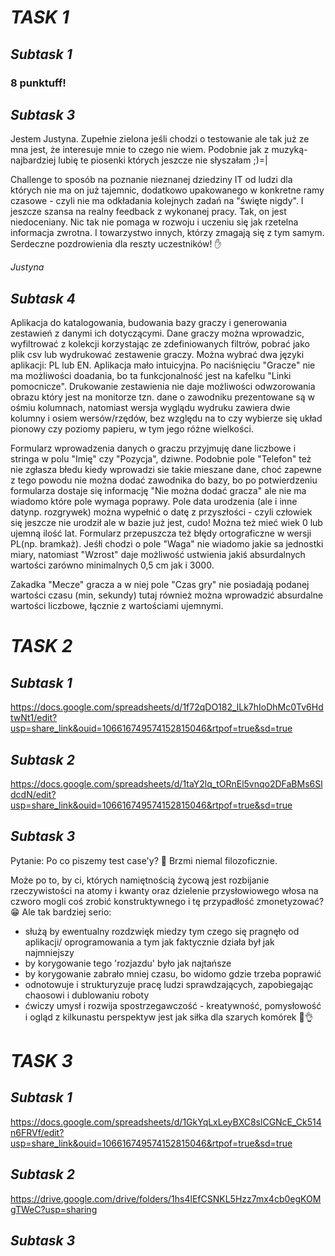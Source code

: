 # _TASK 1_


## _Subtask 1_

### 8 punktuff!


## _Subtask 3_

Jestem Justyna. Zupełnie zielona jeśli chodzi o testowanie ale tak już ze mna jest, że interesuje mnie to czego nie wiem. Podobnie jak z muzyką-najbardziej lubię te piosenki których jeszcze nie słyszałam ;)=|

Challenge to sposób na poznanie nieznanej dziedziny IT od ludzi dla których nie ma on już tajemnic, dodatkowo upakowanego w konkretne ramy czasowe - czyli nie ma odkładania kolejnych zadań na "święte nigdy". I jeszcze szansa na realny feedback z wykonanej pracy. Tak, on jest niedoceniany. Nic tak nie pomaga w rozwoju i uczeniu się jak rzetelna informacja zwrotna. I towarzystwo innych, którzy zmagają się z tym samym. Serdeczne pozdrowienia dla reszty uczestników! ✋

*Justyna*

## _Subtask 4_

Aplikacja do katalogowania, budowania bazy graczy i generowania zestawień z danymi ich dotyczącymi. Dane graczy można wprowadzic, wyfiltrować z kolekcji korzystając ze zdefiniowanych filtrów, pobrać jako plik csv lub wydrukować zestawenie graczy. Można wybrać dwa języki aplikacji: PL lub EN. Aplikacja mało intuicyjna. Po naciśnięciu "Gracze" nie ma możliwości doadania, bo ta funkcjonalność jest na kafelku "Linki pomocnicze".
Drukowanie zestawienia nie daje możliwości odwzorowania obrazu który jest na monitorze tzn. dane o zawodniku prezentowane są w ośmiu kolumnach, natomiast wersja wyglądu wydruku zawiera dwie kolumny i osiem wersów/rzędów, bez względu na to czy wybierze się układ pionowy czy poziomy papieru, w tym jego różne wielkości.

Formularz wprowadzenia danych o graczu przyjmuję dane liczbowe i stringa w polu "Imię" czy "Pozycja", dziwne. Podobnie pole "Telefon" też nie zgłasza błedu kiedy wprowadzi sie takie mieszane dane, choć zapewne z tego powodu nie można dodać zawodnika do bazy, bo po potwierdzeniu formularza dostaje się informację "Nie można dodać gracza" ale nie ma wiadomo które pole wymaga poprawy. Pole data urodzenia (ale i inne datynp. rozgrywek) można wypełnić o datę z przyszłości - czyli  człowiek się jeszcze nie urodził ale w bazie już jest, cudo! Można też mieć wiek 0 lub ujemną ilość lat. 
Formularz przepuszcza też błędy ortograficzne w wersji PL(np. bramkaż). Jeśłi chodzi o pole "Waga" nie wiadomo jakie sa jednostki miary, natomiast "Wzrost" daje możliwość ustwienia jakiś absurdalnych wartości zarówno minimalnych  0,5 cm jak i 3000.

Zakadka "Mecze" gracza a w niej pole "Czas gry" nie posiadają podanej wartości czasu (min, sekundy) tutaj również można wprowadzić absurdalne wartości liczbowe, łącznie z wartościami ujemnymi.


# _TASK 2_

## _Subtask 1_
https://docs.google.com/spreadsheets/d/1f72qDO182_lLk7hIoDhMc0Tv6HdtwNt1/edit?usp=share_link&ouid=106616749574152815046&rtpof=true&sd=true

## _Subtask 2_
https://docs.google.com/spreadsheets/d/1taY2lq_tORnEl5vnqo2DFaBMs6SldcdN/edit?usp=share_link&ouid=106616749574152815046&rtpof=true&sd=true

## _Subtask 3_
Pytanie: Po co piszemy test case'y? 🤔
Brzmi niemal filozoficznie.

Może po to, by ci, których namiętnością życową jest rozbijanie rzeczywistości na atomy i kwanty oraz dzielenie przysłowiowego włosa na czworo mogli coś zrobić konstruktywnego i tę przypadłość zmonetyzować?😁 Ale tak bardziej serio:

* służą by ewentualny rozdzwięk miedzy tym czego się pragnęło od aplikacji/ oprogramowania a tym jak faktycznie działa był jak najmniejszy
* by korygowanie tego 'rozjazdu' było jak najtańsze
* by korygowanie zabrało mniej czasu, bo widomo gdzie trzeba poprawić
* odnotowuje i strukturyzuje  pracę ludzi sprawdzających, zapobiegając chaosowi i dublowaniu roboty
* ćwiczy umysł i rozwija spostrzegawczość - kreatywność, pomysłowość i ogląd z kilkunastu perspektyw jest jak siłka dla szarych komórek  💪👌

# _TASK 3_

## _Subtask 1_
https://docs.google.com/spreadsheets/d/1GkYqLxLeyBXC8slCGNcE_Ck514n6FRVf/edit?usp=share_link&ouid=106616749574152815046&rtpof=true&sd=true

## _Subtask 2_
https://drive.google.com/drive/folders/1hs4lEfCSNKL5Hzz7mx4cb0egKOMgTWeC?usp=sharing

## _Subtask 3_
